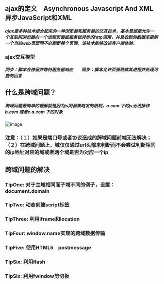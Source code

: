 ## ajax的定义　Asynchronous Javascript And XML　异步JavaScript和XML
##### ajax是多种技术组合起来的一种浏览器和服务器的交互技术，基本思想是允许一个互联网浏览器向一个远程页面或服务做异步的http调用，并且收到的数据来更新一个当前web页面而不必刷新整个页面，该技术能够改进客户端体验。

### ajax交互模型
##### 同步：脚本会停留并等待服务器响应　　同步：脚本允许页面继续其进程并处理可能的回复

## 什么是跨域问题？
##### 跨域问题最简单的理解就是因为js同源策略发的限制，a.com 下的js无法操作b.com 或者c.a.com 下的对象
![image](http://a2.qpic.cn/psb?/V116o6aP3hvTPH/5FDGacIAVs0Dq*XFDqKYRG6P7P5lPfyfJrnsPQYGBDY!/b/dNwAAAAAAAAA&bo=mwKnAQAAAAADBx0!&rf=viewer_4)

### 注意：（１）如果是端口号或者协议造成的跨域问题前端无法解决；（２）在跨域问题上，域仅仅通过url头部来判断而不会尝试判断相同的ip地址对应的域或者两个域是否为对应一个ip

## 跨域问题的解决
###  **TipOne:** 对于主域相同而子域不同的例子，设置：document.domain
###  **TipTwo:** 动态创建script标签
###  **TipThree:** 利用iframe和location
### **TipFour:** window.name实现的跨域数据传输
### **TipFive:** 使用HTML5　postmessage
### **TipSix:** 利用flash
### **TipSix:** 利用fwindow剪切板
